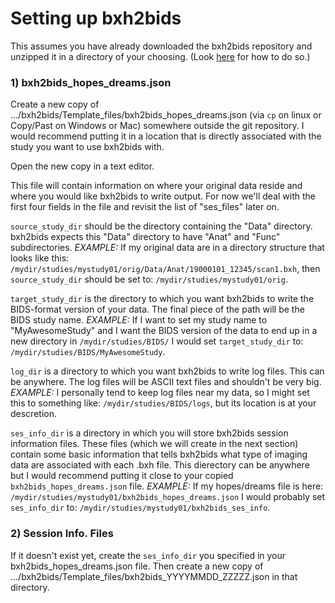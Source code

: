 # Setting up bxh2bids

This assumes you have already downloaded the bxh2bids repository and unzipped it in a directory of your choosing. (Look [here](https://github.com/jlgraner/bxh2bids/blob/Documentation_1/Documentation/01_General_Flow.md) for how to do so.)

### 1) bxh2bids_hopes_dreams.json
Create a new copy of .../bxh2bids/Template_files/bxh2bids_hopes_dreams.json (via `cp` on linux or Copy/Past on Windows or Mac) somewhere outside the git repository. I would recommend putting it in a location that is directly associated with the study you want to use bxh2bids with.

Open the new copy in a text editor.

This file will contain information on where your original data reside and where you would like bxh2bids to write output.
For now we'll deal with the first four fields in the file and revisit the list of "ses_files" later on.

`source_study_dir` should be the directory containing the "Data" directory. bxh2bids expects this "Data" directory to have "Anat" and "Func" subdirectories. *EXAMPLE:* If my original data are in a directory structure that looks like this: `/mydir/studies/mystudy01/orig/Data/Anat/19000101_12345/scan1.bxh`, then `source_study_dir` should be set to: `/mydir/studies/mystudy01/orig`.

`target_study_dir` is the directory to which you want bxh2bids to write the BIDS-format version of your data. The final piece of the path will be the BIDS study name. *EXAMPLE:* If I want to set my study name to "MyAwesomeStudy" and I want the BIDS version of the data to end up in a new directory in `/mydir/studies/BIDS/` I would set `target_study_dir` to: `/mydir/studies/BIDS/MyAwesomeStudy`.

`log_dir` is a directory to which you want bxh2bids to write log files. This can be anywhere. The log files will be ASCII text files and shouldn't be very big. *EXAMPLE:* I personally tend to keep log files near my data, so I might set this to something like: `/mydir/studies/BIDS/logs`, but its location is at your descretion.

`ses_info_dir` is a directory in which you will store bxh2bids session information files. These files (which we will create in the next section) contain some basic information that tells bxh2bids what type of imaging data are associated with each .bxh file. This dierectory can be anywhere but I would recommend putting it close to your copied `bxh2bids_hopes_dreams.json` file. *EXAMPLE:* If my hopes/dreams file is here: `/mydir/studies/mystudy01/bxh2bids_hopes_dreams.json` I would probably set `ses_info_dir` to: `/mydir/studies/mystudy01/bxh2bids_ses_info`.

### 2) Session Info. Files
If it doesn't exist yet, create the `ses_info_dir` you specified in your bxh2bids_hopes_dreams.json file. Then create a new copy of .../bxh2bids/Template_files/bxh2bids_YYYYMMDD_ZZZZZ.json in that directory.
